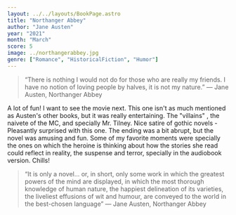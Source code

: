 ```yaml
---
layout: ../../layouts/BookPage.astro
title: "Northanger Abbey"
author: "Jane Austen"
year: "2021"
month: "March"
score: 5
image: ../northangerabbey.jpg
genre: ["Romance", "HistoricalFiction", "Humor"]
---
```

> “There is nothing I would not do for those who are really my friends. I have no notion of loving people by halves, it is not my nature.” ― Jane Austen, Northanger Abbey
> 
A lot of fun! I want to see the movie next. This one isn't as much mentioned as Austen's other books, but it was really entertaining. The "villains" , the naivete of the MC, and specially Mr. Tilney. Nice satire of gothic novels - Pleasantly surprised with this one. The ending was a bit abrupt, but the novel was amusing and fun. Some of my favorite moments were specially the ones on which the heroine is thinking about how the stories she read could reflect in reality, the suspense and terror, specially in the audiobook version. Chills!

> “It is only a novel... or, in short, only some work in which the greatest powers of the mind are displayed, in which the most thorough knowledge of human nature, the happiest delineation of its varieties, the liveliest effusions of wit and humour, are conveyed to the world in the best-chosen language” ― Jane Austen, Northanger Abbey
